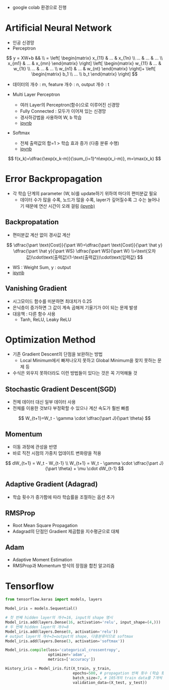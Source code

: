 - google colab 환경으로 진행

# Artificial Neural Network

- 인공 신경망
- Perceptron

$$
y = XW+b && \\
= \left[
\begin{matrix}
    x_{11} & ... & x_{1n} \\
    ... & ... & ... \\
    x_{m1} & ... & x_{mn}
\end{matrix}
\right] \left[
\begin{matrix}
    w_{11} & ... & w_{1t} \\
    ... & ... & ... \\
    w_{n1} & ... & w_{nt}
\end{matrix}
\right]+ \left[
\begin{matrix}
    b_1 \\ ... \\ b_t
\end{matrix}
\right]
$$

- 데이터의 개수 : m, feature 개수 : n, output 개수 : t

- Multi Layer Perceptron
  - 여러 Layer의 Perceptron(함수)으로 이루어진 신경망
  - Fully Connected : 모두가 이어져 있는 신경망
  - 경사하강법을 사용하여 W, b 학습
  - [ipynb](01-01_Multi_Layer_Perceptron_XOR_CPU.ipynb)
- Softmax
  - 전체 출력값의 합=1 > 학습 효과 증가 (다중 분류 수행)
  - [ipynb](01-04_Softmax_Activation_CPU.ipynb)

$$
f(x_k)=\dfrac{\exp(x_k-m)}{\sum_{i=1}^n\exp(x_i-m)}, m=\max(x_k)
$$

# Error Backpropagation

- 각 학습 단계의 parameter (W, b)를 update하기 위하여 마다의 편미분값 필요
  - 데이터 수가 많을 수록, 노드가 많을 수록, layer가 깊어질수록 그 수는 늘어나기 때문에 연산 시간이 오래 걸림 [(ipynb)](01-02_MLP_Gradient_Descent_CPU.ipynb)

## Backpropatation

- 편미분값 계산 없이 경사값 계산

$$
\dfrac{\part \text{Cost}}{\part W}=\dfrac{\part \text{Cost}}{\part \hat y} \dfrac{\part \hat y}{\part WS} \dfrac{\part WS}{\part W} \\=\text{오차값}\cdot\text{출력값}(1-\text{출력값})\cdot\text{입력값}
$$

- WS : Weight Sum, y : output
- [ipynb](02-02_Error_Backpropagation_CPU.ipynb)

## Vanishing Gradient

- 시그모이드 함수를 미분하면 최대치가 0.25
- 은닉층이 증가하면 그 값이 계속 곱해져 기울기가 0이 되는 문제 발생
- 대응책 : 다른 함수 사용
  - Tanh, ReLU, Leaky ReLU

# Optimization Method

- 기존 Gradient Descent의 단점을 보완하는 방법
  - Local Minimum에서 빠져나오지 못하고 Global Minimum을 찾지 못하는 문제 등
- 수식은 외우지 못하더라도 이런 방법들이 있다는 것은 꼭 기억해둘 것

## Stochastic Gradient Descent(SGD)

- 전체 데이터 대신 일부 데이터 사용
- 전체를 이용한 것보다 부정확할 수 있으나 계산 속도가 훨씬 빠름

$$
W_{t+1}=W_t - \gamma \cdot \dfrac{\part J}{\part \theta}
$$

## Momentum

- 이동 과정에 관성을 반영
- 바로 직전 시점의 가중치 업데이트 변화량을 적용

$$
dW_{t+1} = W_t - W_{t-1} \\
W_{t+1} = W_t - \gamma \cdot \dfrac{\part J}{\part \theta} + \mu \cdot dW_{t-1}
$$

## Adaptive Gradient (Adagrad)

- 학습 횟수가 증가함에 따라 학습률을 조절하는 옵션 추가

## RMSProp

- Root Mean Square Propagation
- Adagrad의 단점인 Gradient 제곱합을 지수평균으로 대체

## Adam

- Adaptive Moment Estimation
- RMSProp과 Momentum 방식의 장점을 합친 알고리즘

# Tensorflow

```python
from tensorflow.keras import models, layers

Model_iris = models.Sequential()

# 첫 번째 hidden layer의 개수=16, input의 shape 명시
Model_iris.add(layers.Dense(16, activation='relu', input_shape=(4,))) 
# 두 번째 hidden layer의 개수=8
Model_iris.add(layers.Dense(8, activation='relu')) 
# output layer의 개수=3=output의 shape, 다중분류이므로 softmax
Model_iris.add(layers.Dense(3, activation='softmax')) 
```

```python
Model_iris.compile(loss='categorical_crossentropy',
                   optimizer='adam',
                   metrics=['accuracy'])
```

```python
History_iris = Model_iris.fit(X_train, y_train,
                              epochs=500, # propagation 반복 횟수 (학습 횟수)
                              batch_size=7, # 105개의 train data를 7개씩 나누어서 15번 반복
                              validation_data=(X_test, y_test))
```

